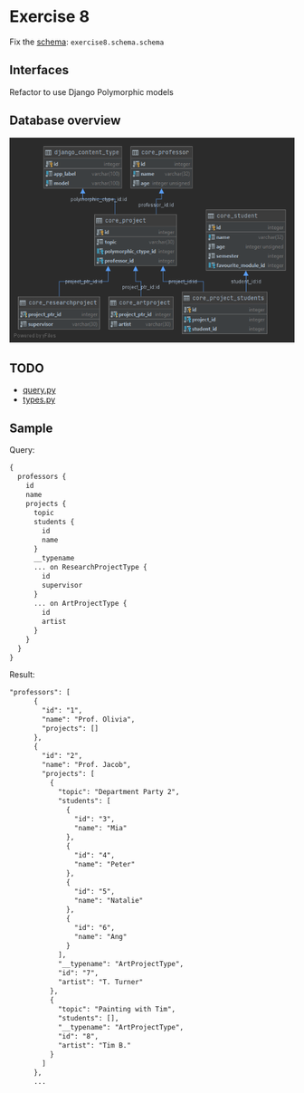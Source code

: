 # Exercise 8

Fix the [schema](https://github.com/Speedy1991/graphql_workshop/blob/master/graphql_workshop/settings.py#L55): `exercise8.schema.schema`

## Interfaces

Refactor to use Django Polymorphic models

## Database overview
![Database overview](../assets/images/core_researchproject.png)



## TODO

- [query.py](https://github.com/Speedy1991/graphql_workshop/blob/master/exercise8/schema/types.py)
- [types.py](https://github.com/Speedy1991/graphql_workshop/blob/master/exercise8/schema/__init__.py)


## Sample

Query:
```
{
  professors {
    id
    name
    projects {
      topic
      students {
        id
        name
      }
      __typename
      ... on ResearchProjectType {
        id
        supervisor
      }
      ... on ArtProjectType {
        id
        artist
      }
    }
  }
}
```

Result:

```
"professors": [
      {
        "id": "1",
        "name": "Prof. Olivia",
        "projects": []
      },
      {
        "id": "2",
        "name": "Prof. Jacob",
        "projects": [
          {
            "topic": "Department Party 2",
            "students": [
              {
                "id": "3",
                "name": "Mia"
              },
              {
                "id": "4",
                "name": "Peter"
              },
              {
                "id": "5",
                "name": "Natalie"
              },
              {
                "id": "6",
                "name": "Ang"
              }
            ],
            "__typename": "ArtProjectType",
            "id": "7",
            "artist": "T. Turner"
          },
          {
            "topic": "Painting with Tim",
            "students": [],
            "__typename": "ArtProjectType",
            "id": "8",
            "artist": "Tim B."
          }
        ]
      },
      ...
```
